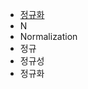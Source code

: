 ﻿- [정규화](https://ko.wikipedia.org/wiki/%EB%8D%B0%EC%9D%B4%ED%84%B0%EB%B2%A0%EC%9D%B4%EC%8A%A4_%EC%A0%95%EA%B7%9C%ED%99%94#%EC%98%88%EC%A0%9C)
- N
- Normalization
- 정규
- 정규성
- 정규화
